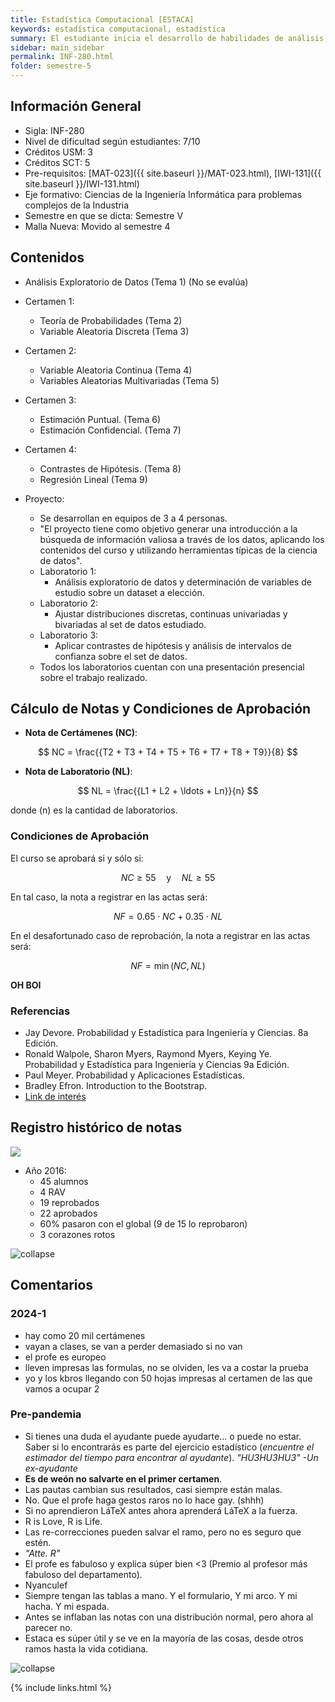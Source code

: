 ```yaml
---
title: Estadística Computacional [ESTACA]
keywords: estadística computacional, estadística
summary: El estudiante inicia el desarrollo de habilidades de análisis, interpretación y modelado de datos, aplicando métodos básicos de recolección, síntesis y descripción de grupos de datos, y los conceptos de variación e incerteza. Selecciona métodos de análisis basados en simulaciones computacionales o aproximaciones clásicas. Interpreta y comunica los resultados obtenidos del problema que dio origen al estudio.
sidebar: main_sidebar
permalink: INF-280.html
folder: semestre-5
---
```


## Información General

- Sigla: INF-280
- Nivel de dificultad según estudiantes: 7/10
- Créditos USM: 3
- Créditos SCT: 5
- Pre-requisitos: [MAT-023]({{ site.baseurl }}/MAT-023.html), [IWI-131]({{ site.baseurl }}/IWI-131.html)
- Eje formativo: Ciencias de la Ingeniería Informática para problemas complejos de la Industria
- Semestre en que se dicta: Semestre V
- Malla Nueva: Movido al semestre 4

## Contenidos

- Análisis Exploratorio de Datos (Tema 1) (No se evalúa)
- Certamen 1:
  - Teoría de Probabilidades (Tema 2)
  - Variable Aleatoria Discreta (Tema 3)
- Certamen 2:
  - Variable Aleatoria Continua (Tema 4)
  - Variables Aleatorias Multivariadas (Tema 5)
- Certamen 3:
  - Estimación Puntual. (Tema 6)
  - Estimación Confidencial. (Tema 7)
- Certamen 4:
  - Contrastes de Hipótesis. (Tema 8)
  - Regresión Lineal (Tema 9)

- Proyecto:
  - Se desarrollan en equipos de 3 a 4 personas.
  - "El proyecto tiene como objetivo generar una introducción a la búsqueda de información valiosa a través de los datos, aplicando los contenidos del curso y utilizando herramientas típicas de la ciencia de datos".
  - Laboratorio 1:
    - Análisis exploratorio de datos y determinación de variables de estudio sobre un dataset a elección.
  - Laboratorio 2:
    - Ajustar distribuciones discretas, continuas univariadas y bivariadas al set de datos estudiado.
  - Laboratorio 3:
    - Aplicar contrastes de hipótesis y análisis de intervalos de confianza sobre el set de datos.
  - Todos los laboratorios cuentan con una presentación presencial sobre el trabajo realizado.

## Cálculo de Notas y Condiciones de Aprobación

- **Nota de Certámenes (NC)**:

$$
NC = \frac{{T2 + T3 + T4 + T5 + T6 + T7 + T8 + T9}}{8}
$$

- **Nota de Laboratorio (NL)**:

$$
NL = \frac{{L1 + L2 + \ldots + Ln}}{n}
$$

donde \(n\) es la cantidad de laboratorios.

### Condiciones de Aprobación

El curso se aprobará si y sólo si:

$$
NC \geq 55 \quad \text{y} \quad NL \geq 55
$$

En tal caso, la nota a registrar en las actas será:

$$
NF = 0.65 \cdot NC + 0.35 \cdot NL
$$

En el desafortunado caso de reprobación, la nota a registrar en las actas será:

$$
NF = \min(NC, NL)
$$

**OH BOI**

### Referencias

- Jay Devore. Probabilidad y Estadística para Ingeniería y Ciencias. 8a Edición.
- Ronald Walpole, Sharon Myers, Raymond Myers, Keying Ye. Probabilidad y Estadística para Ingeniería y Ciencias 9a Edición.
- Paul Meyer. Probabilidad y Aplicaciones Estadísticas.
- Bradley Efron. Introduction to the Bootstrap.
- [Link de interés](http://students.brown.edu/seeing-theory/)

## Registro histórico de notas

<img id="right-img" src="{{ site.baseurl }}/images/semestre-5/grafico_torta_estaca.jpg">

- Año 2016:
  - 45 alumnos
  - 4 RAV
  - 19 reprobados
  - 22 aprobados
  - 60% pasaron con el global (9 de 15 lo reprobaron)
  - 3 corazones rotos

<img src="images/semestre-5/graficos_barra.jpg" alt="collapse" height="auto">

## Comentarios

### 2024-1

- hay como 20 mil certámenes
- vayan a clases, se van a perder demasiado si no van
- el profe es europeo
- lleven impresas las formulas, no se olviden, les va a costar la prueba
- yo y los kbros llegando con 50 hojas impresas al certamen de las que vamos a ocupar 2

### Pre-pandemia

- Si tienes una duda el ayudante puede ayudarte... o puede no estar. Saber si lo encontrarás es parte del ejercicio estadístico (_encuentre el estimador del tiempo para encontrar al ayudante_). _"HU3HU3HU3" -Un ex-ayudante_
- **Es de weón no salvarte en el primer certamen**.
- Las pautas cambian sus resultados, casi siempre están malas.
- No. Que el profe haga gestos raros no lo hace gay. (shhh)
- Si no aprendieron LáTeX antes ahora aprenderá LáTeX a la fuerza.
- R is Love, R is Life.
- Las re-correcciones pueden salvar el ramo, pero no es seguro que estén.
- _"Atte. R"_
- El profe es fabuloso y explica súper bien \<3 (Premio al profesor más fabuloso del departamento).
- Nyanculef
- Siempre tengan las tablas a mano. Y el formulario, Y mi arco. Y mi hacha. Y mi espada.
- Antes se inflaban las notas con una distribución normal, pero ahora al parecer no.
- Estaca es súper útil y se ve en la mayoría de las cosas, desde otros ramos hasta la vida cotidiana.

<img src="images/semestre-5/estaca_says.jpg" alt="collapse" height="auto">

{% include links.html %}
